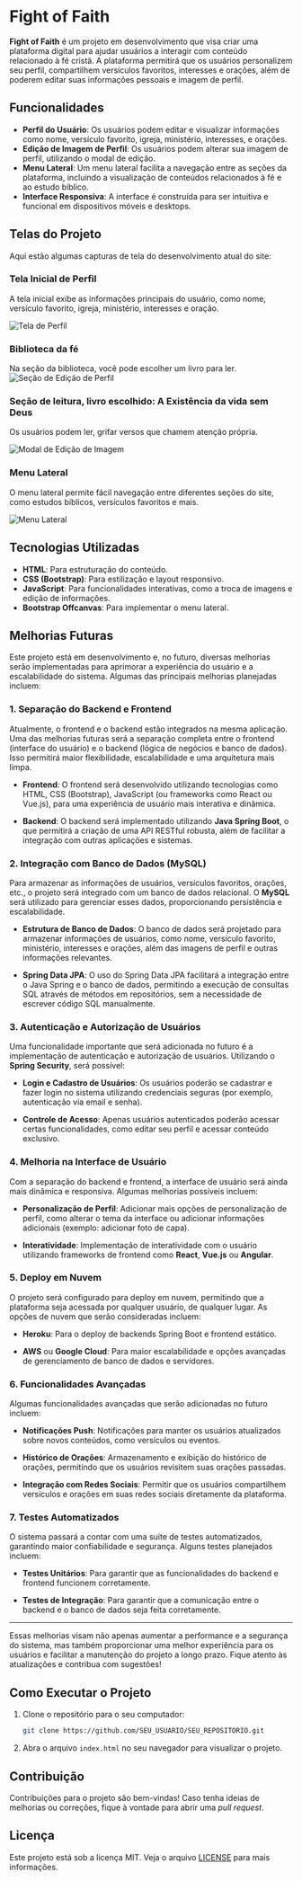 # Fight of Faith

**Fight of Faith** é um projeto em desenvolvimento que visa criar uma plataforma digital para ajudar usuários a interagir com conteúdo relacionado à fé cristã. A plataforma permitirá que os usuários personalizem seu perfil, compartilhem versículos favoritos, interesses e orações, além de poderem editar suas informações pessoais e imagem de perfil.

## Funcionalidades

- **Perfil do Usuário**: Os usuários podem editar e visualizar informações como nome, versículo favorito, igreja, ministério, interesses, e orações.
- **Edição de Imagem de Perfil**: Os usuários podem alterar sua imagem de perfil, utilizando o modal de edição.
- **Menu Lateral**: Um menu lateral facilita a navegação entre as seções da plataforma, incluindo a visualização de conteúdos relacionados à fé e ao estudo bíblico.
- **Interface Responsiva**: A interface é construída para ser intuitiva e funcional em dispositivos móveis e desktops.

## Telas do Projeto

Aqui estão algumas capturas de tela do desenvolvimento atual do site:

### Tela Inicial de Perfil
A tela inicial exibe as informações principais do usuário, como nome, versículo favorito, igreja, ministério, interesses e oração.

![Tela de Perfil](https://i.postimg.cc/pdjZxHjV/1.png)

### Biblioteca da fé
Na seção da biblioteca, você pode escolher um livro para ler.
![Seção de Edição de Perfil](https://i.postimg.cc/FH7pWcsL/2.png)

### Seção de leitura, livro escolhido: A Existência da vida sem Deus
Os usuários podem ler, grifar versos que chamem atenção própria.

![Modal de Edição de Imagem](https://i.postimg.cc/7YBXnXD4/3.png)

### Menu Lateral
O menu lateral permite fácil navegação entre diferentes seções do site, como estudos bíblicos, versículos favoritos e mais.

![Menu Lateral](https://i.postimg.cc/MpNDhTvr/4.png)

## Tecnologias Utilizadas

- **HTML**: Para estruturação do conteúdo.
- **CSS (Bootstrap)**: Para estilização e layout responsivo.
- **JavaScript**: Para funcionalidades interativas, como a troca de imagens e edição de informações.
- **Bootstrap Offcanvas**: Para implementar o menu lateral.

## Melhorias Futuras

Este projeto está em desenvolvimento e, no futuro, diversas melhorias serão implementadas para aprimorar a experiência do usuário e a escalabilidade do sistema. Algumas das principais melhorias planejadas incluem:

### 1. **Separação do Backend e Frontend**
Atualmente, o frontend e o backend estão integrados na mesma aplicação. Uma das melhorias futuras será a separação completa entre o frontend (interface do usuário) e o backend (lógica de negócios e banco de dados). Isso permitirá maior flexibilidade, escalabilidade e uma arquitetura mais limpa.

- **Frontend**: O frontend será desenvolvido utilizando tecnologias como HTML, CSS (Bootstrap), JavaScript (ou frameworks como React ou Vue.js), para uma experiência de usuário mais interativa e dinâmica.
  
- **Backend**: O backend será implementado utilizando **Java Spring Boot**, o que permitirá a criação de uma API RESTful robusta, além de facilitar a integração com outras aplicações e sistemas.

### 2. **Integração com Banco de Dados (MySQL)**
Para armazenar as informações de usuários, versículos favoritos, orações, etc., o projeto será integrado com um banco de dados relacional. O **MySQL** será utilizado para gerenciar esses dados, proporcionando persistência e escalabilidade.

- **Estrutura de Banco de Dados**: O banco de dados será projetado para armazenar informações de usuários, como nome, versículo favorito, ministério, interesses e orações, além das imagens de perfil e outras informações relevantes.
  
- **Spring Data JPA**: O uso do Spring Data JPA facilitará a integração entre o Java Spring e o banco de dados, permitindo a execução de consultas SQL através de métodos em repositórios, sem a necessidade de escrever código SQL manualmente.

### 3. **Autenticação e Autorização de Usuários**
Uma funcionalidade importante que será adicionada no futuro é a implementação de autenticação e autorização de usuários. Utilizando o **Spring Security**, será possível:

- **Login e Cadastro de Usuários**: Os usuários poderão se cadastrar e fazer login no sistema utilizando credenciais seguras (por exemplo, autenticação via email e senha).
  
- **Controle de Acesso**: Apenas usuários autenticados poderão acessar certas funcionalidades, como editar seu perfil e acessar conteúdo exclusivo.

### 4. **Melhoria na Interface de Usuário**
Com a separação do backend e frontend, a interface de usuário será ainda mais dinâmica e responsiva. Algumas melhorias possíveis incluem:

- **Personalização de Perfil**: Adicionar mais opções de personalização de perfil, como alterar o tema da interface ou adicionar informações adicionais (exemplo: adicionar foto de capa).
  
- **Interatividade**: Implementação de interatividade com o usuário utilizando frameworks de frontend como **React**, **Vue.js** ou **Angular**.

### 5. **Deploy em Nuvem**
O projeto será configurado para deploy em nuvem, permitindo que a plataforma seja acessada por qualquer usuário, de qualquer lugar. As opções de nuvem que serão consideradas incluem:

- **Heroku**: Para o deploy de backends Spring Boot e frontend estático.
  
- **AWS** ou **Google Cloud**: Para maior escalabilidade e opções avançadas de gerenciamento de banco de dados e servidores.

### 6. **Funcionalidades Avançadas**
Algumas funcionalidades avançadas que serão adicionadas no futuro incluem:

- **Notificações Push**: Notificações para manter os usuários atualizados sobre novos conteúdos, como versículos ou eventos.
  
- **Histórico de Orações**: Armazenamento e exibição do histórico de orações, permitindo que os usuários revisitem suas orações passadas.
  
- **Integração com Redes Sociais**: Permitir que os usuários compartilhem versículos e orações em suas redes sociais diretamente da plataforma.

### 7. **Testes Automatizados**
O sistema passará a contar com uma suíte de testes automatizados, garantindo maior confiabilidade e segurança. Alguns testes planejados incluem:

- **Testes Unitários**: Para garantir que as funcionalidades do backend e frontend funcionem corretamente.
  
- **Testes de Integração**: Para garantir que a comunicação entre o backend e o banco de dados seja feita corretamente.

---

Essas melhorias visam não apenas aumentar a performance e a segurança do sistema, mas também proporcionar uma melhor experiência para os usuários e facilitar a manutenção do projeto a longo prazo. Fique atento às atualizações e contribua com sugestões!


## Como Executar o Projeto

1. Clone o repositório para o seu computador:

    ```bash
    git clone https://github.com/SEU_USUARIO/SEU_REPOSITORIO.git
    ```

2. Abra o arquivo `index.html` no seu navegador para visualizar o projeto.

## Contribuição

Contribuições para o projeto são bem-vindas! Caso tenha ideias de melhorias ou correções, fique à vontade para abrir uma *pull request*.

## Licença

Este projeto está sob a licença MIT. Veja o arquivo [LICENSE](LICENSE) para mais informações.
